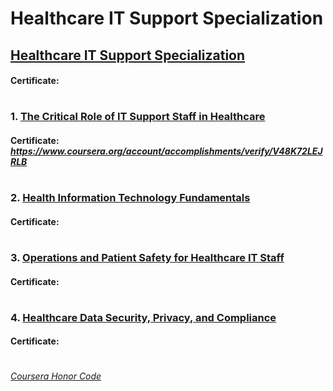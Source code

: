 # Healthcare IT Support Specialization


## [Healthcare IT Support Specialization](https://www.coursera.org/specializations/healthcare-it)
####    **Certificate:** 
#

### 1. [The Critical Role of IT Support Staff in Healthcare](https://www.coursera.org/learn/healthcare-it-support-staff?specialization=healthcare-it)

####    **Certificate:** _https://www.coursera.org/account/accomplishments/verify/V48K72LEJRLB_
#

### 2. [Health Information Technology Fundamentals](https://www.coursera.org/learn/health-it-fundamentals?specialization=healthcare-it)

####    **Certificate:** 
#

### 3. [Operations and Patient Safety for Healthcare IT Staff](https://www.coursera.org/learn/healthcare-it-operations-patient-safety?specialization=healthcare-it)

####    **Certificate:** 
#

### 4. [Healthcare Data Security, Privacy, and Compliance](https://www.coursera.org/learn/healthcare-data-security?specialization=healthcare-it)

####    **Certificate:** 
#



[*Coursera Honor Code*](https://www.coursera.support/s/article/209818863-Coursera-Honor-Code?language=en_US)

